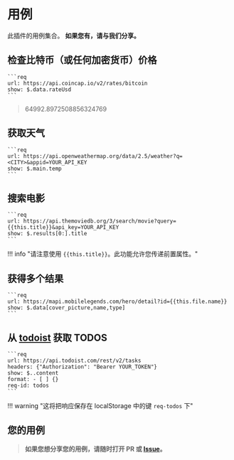 # 用例

此插件的用例集合。 **如果您有，请与我们分享。**


## 检查比特币（或任何加密货币）价格

~~~makdown
```req 
url: https://api.coincap.io/v2/rates/bitcoin
show: $.data.rateUsd
```
~~~

> 64992.8972508856324769

## 获取天气

~~~makdown
```req
url: https://api.openweathermap.org/data/2.5/weather?q=<CITY>&appid=YOUR_API_KEY
show: $.main.temp
```
~~~

## 搜索电影

~~~makdown
```req
url: https://api.themoviedb.org/3/search/movie?query={{this.title}}&api_key=YOUR_API_KEY
show: $.results[0:].title
```
~~~

!!! info "请注意使用 `{{this.title}}`。此功能允许您传递前置属性。"

## 获得多个结果

~~~makdown
```req
url: https://mapi.mobilelegends.com/hero/detail?id={{this.file.name}}
show: $.data[cover_picture,name,type]
```
~~~

## 从 [todoist](https://todoist.com/) 获取 TODOS

~~~makdown
```req
url: https://api.todoist.com/rest/v2/tasks
headers: {"Authorization": "Bearer YOUR_TOKEN"}
show: $..content
format: - [ ] {}
req-id: todos
```
~~~

!!! warning "这将把响应保存在 localStorage 中的键 `req-todos` 下"

## 您的用例

> **如果您想分享您的用例，请随时打开 PR 或 [Issue](https://github.com/Rooyca/obsidian-api-request/issues/new/choose)。**
